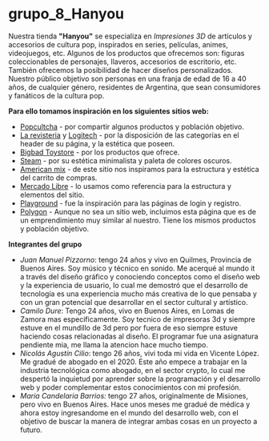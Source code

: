 # grupo_8_Hanyou

Nuestra tienda **"Hanyou"** se especializa en *Impresiones 3D* de artículos y accesorios de cultura pop, inspirados en series, 
películas, animes, videojuegos, etc. Algunos de los productos que ofrecemos son: figuras coleccionables de personajes, llaveros, 
accesorios de escritorio, etc. También ofrecemos la posibilidad de hacer diseños personalizados.
Nuestro público objetivo son personas en una franja de edad de 16 a 40 años, de cualquier género, residentes de Argentina, 
que sean consumidores y fanáticos de la cultura pop. 

**Para ello tomamos inspiración en los siguientes sitios web:**
- [Popcultcha](https://www.popcultcha.com.au/) - por compartir algunos productos y población objetivo.
- [La revisteria](https://www.larevisteriacomics.com/) y [Logitech](https://www.logitechstore.com.ar/) - por la disposición de las categorías en el header de su página, y la estética que poseen.
- [Bigbad Toystore](https://www.bigbadtoystore.com/) - por los productos que ofrece.
- [Steam](https://store.steampowered.com/) - por su estética minimalista y paleta de colores oscuros.
- [American mix](https://www.americanmix.shop/) - de este sitio nos inspiramos para la estructura y estética del carrito de compras.
- [Mercado Libre](https://www.mercadolibre.com.ar/) - lo usamos como referencia para la estructura y elementos del sitio.
- [Playground](https://playground.digitalhouse.com/) - fue la inspiración para las páginas de login y registro.
- [Polygon](https://instagram.com/polygon3d.pos?igshid=YmMyMTA2M2Y=) - Aunque no sea un sitio web, incluimos esta página que es de un emprendimiento muy similar al nuestro. Tiene los mismos productos y población objetivo.

**Integrantes del grupo**
- *Juan Manuel Pizzorno*: tengo 24 años y vivo en Quilmes, Provincia de Buenos Aires. Soy músico y técnico en sonido. Me acerqué al mundo it a través del diseño gráfico y conociendo conceptos como el diseño web y la experiencia de usuario, lo cual me demostró que el desarrollo de tecnología es una experiencia mucho más creativa de lo que pensaba y con un gran potencial que desarrollar en el sector cultural y artístico. 
- *Camilo Dure*: Tengo 24 años, vivo en Buenos Aires, en Lomas de Zamora mas especificamente. Soy tecnico de impresoras 3d y siempre estuve en el mundillo de 3d pero por fuera de eso siempre estuve haciendo cosas relacionadas al diseño. El programar fue una asignatura pendiente mia, me llama la atencion hace mucho tiempo.
- *Nicolás Agustín Cilio*: tengo 26 años, vivi toda mi vida en Vicente López. Me gradué de abogado en el 2020. Este año empece a trabajar en la industria tecnológica como abogado, en el sector crypto, lo cual me despertó la inquietud por aprender sobre la programación y el desarrollo web y poder complementar estos conocimientos con mi profesión.
- *Maria Candelaria Barrios:* tengo 27 años, originalmente de Misiones, pero vivo en Buenos Aires. Hace unos meses me gradué de médica y ahora estoy ingresandome en el mundo del desarrollo web, con el objetivo de buscar la manera de integrar ambas cosas en un proyecto a futuro.    

